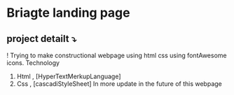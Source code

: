 # Briagte landing page
## project detailt ⤵
! Trying to make constructional webpage using html css using fontAwesome icons. 
Technology
1. Html , [HyperTextMerkupLanguage]
2. Css  , [cascadiStyleSheet]
In more update in the future of this webpage
